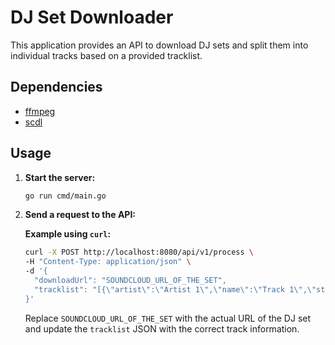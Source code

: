 # DJ Set Downloader

This application provides an API to download DJ sets and split them into individual tracks based on a provided tracklist.

## Dependencies

* [ffmpeg](https://github.com/FFmpeg/FFmpeg)
* [scdl](https://github.com/scdl-org/scdl)

## Usage

1. **Start the server:**

   ```bash
   go run cmd/main.go
   ```

2. **Send a request to the API:**

   **Example using `curl`:**

   ```bash
   curl -X POST http://localhost:8080/api/v1/process \
   -H "Content-Type: application/json" \
   -d '{
     "downloadUrl": "SOUNDCLOUD_URL_OF_THE_SET",
     "tracklist": "[{\"artist\":\"Artist 1\",\"name\":\"Track 1\",\"startTime\":\"00:00\"},{\"artist\":\"Artist 2\",\"name\":\"Track 2\",\"startTime\":\"03:45\"}]"
   }'
   ```

   Replace `SOUNDCLOUD_URL_OF_THE_SET` with the actual URL of the DJ set and update the `tracklist` JSON with the correct track information.
